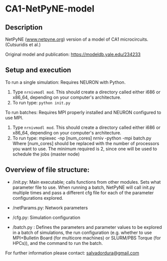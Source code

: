 # CA1-NetPyNE-model

## Description
NetPyNE (www.netpyne.org) version of a model of CA1 microcircuits. (Cutsuridis et al.)

Original model and publication: https://modeldb.yale.edu/234233 

## Setup and execution

To run a single simulation: Requires NEURON with Python. 

1. Type `nrnivmodl mod`. This should create a directory called either i686 or x86_64, depending on your computer's architecture. 
2. To run type: `python init.py`


To run batches: Requires MPI properly installed and NEURON configured to use MPI. 

1. Type `nrnivmodl mod`. This should create a directory called either i686 or x86_64, depending on your computer's architecture. 
2. To run type: mpiexec -np [num_cores] nrniv -python -mpi batch.py
Where [num_cores] should be replaced with the number of processors you want to use. The minimum required is 2, since one will be used to schedule the jobs (master node)

## Overview of file structure:

* /init.py: Main executable; calls functions from other modules. Sets what parameter file to use. When running a batch, NetPyNE will call init.py multiple times and pass a different cfg file for each of the parameter configurations explored.

* /netParams.py: Network parameters

* /cfg.py: Simulation configuration

* /batch.py : Defines the parameters and parameter values to be explored in a batch of simulations, the run configuration (e.g. whether to use MPI+Bulletin Board (for multicore machines) or SLURM/PBS Torque (for HPCs)), and the command to run the batch.


For further information please contact: salvadordura@gmail.com 

